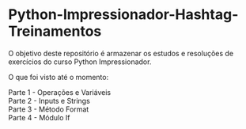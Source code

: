 # Python-Impressionador-Hashtag-Treinamentos

O objetivo deste repositório é armazenar os estudos e resoluções de exercícios do curso Python Impressionador.

O que foi visto até o momento:<br>

Parte 1 - Operações e Variáveis<br>
Parte 2 - Inputs e Strings<br>
Parte 3 - Método Format<br>
Parte 4 - Módulo If<br>

